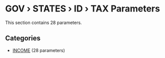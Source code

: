 # GOV › STATES › ID › TAX Parameters

This section contains 28 parameters.

## Categories

- [INCOME](income/index.md) (28 parameters)
